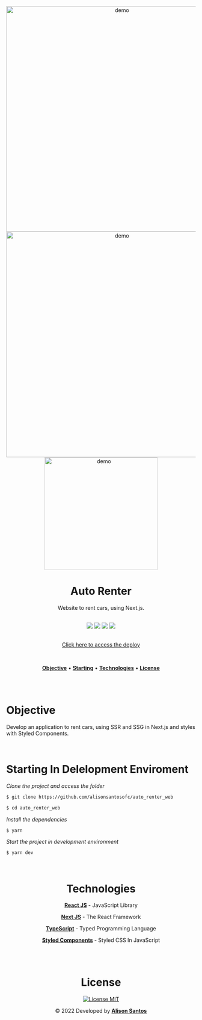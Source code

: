 <div align="center">
  <div>
     <img src="https://i.ibb.co/Nn1NkHg/logodemo.png" width="600px" alt="demo" />
     <img src="https://i.ibb.co/gR6djcm/demo1.png" width="600px" alt="demo" />
     <img src="https://i.ibb.co/s2S1d2R/demo2.png" height="300px" alt="demo" />
  </div>
</div>

<h1 align="center">Auto Renter</h1>
<p align="center">Website to rent cars, using Next.js.</p>

<br>

<div align="center">
  <span>
    <img src="https://img.shields.io/badge/ReactJS-323330?style=for-the-badge&labelColor=00B4FF&color=00B4FF&logo=react&logoColor=ffffff"/>
  </span>
  <span>
    <img src="https://img.shields.io/badge/NextJS-323330?style=for-the-badge&labelColor=080808&color=080808&logo=nextdotjs&logoColor=ffffff"/>
  </span>
  <span>
    <img src="https://img.shields.io/badge/Typescript-323330?style=for-the-badge&labelColor=1E7CE3&color=1E7CE3&logo=typescript&logoColor=fff"/>         </span>
  <span>
    <img src="https://img.shields.io/badge/Styled Components-323330?style=for-the-badge&labelColor=E96DC9&color=E96DC9&logo=styled-componemts&logoColor=fff"/>
    </span>
</div>
<br>

<p align="center"><a href="https://autorenter.vercel.app/">Click here to access the deploy</a></p>

<br>

<p align="center">
  <a href="#objective"><b>Objective</b></a> •
  <a href="#starting"><b>Starting</b></a> •
  <a href="#technologies"><b>Technologies</b></a> •
  <a href="#license"><b>License</b></a>
</p>
<br>
<br>

<div id="objective">
  <h1>Objective</h1>
  <p>
    Develop an application to rent cars, using SSR and SSG in Next.js and styles with Styled Components.
  </p>
</div>
<br>

<div id="starting">
  <h1>Starting In Delelopment Enviroment</h1>

  *Clone the project and access the folder*

  ```bash
  $ git clone https://github.com/alisonsantosofc/auto_renter_web

  $ cd auto_renter_web
  ```

  *Install the dependencies*

  ```bash
  $ yarn
  ```

  *Start the project in development environment*

  ```bash
  $ yarn dev
  ```
</div>
<br>

<div align="center" id="technologies">
  <h1>Technologies</h1>

  <p><a href="https://pt-br.reactjs.org/"><b>React JS</b></a> -  JavaScript Library</p>
  
  <p><a href="https://nextjs.org/"><b>Next JS</b></a> -  The React Framework</p>

  <p><a href="https://www.typescriptlang.org/"><b>TypeScript</b></a> - Typed Programming Language</p>

  <p><a href="https://styled-components.com/docs"><b>Styled Components</b></a> - Styled CSS In JavaScript</p>
</div>
<br>

<div align="center" id="license">

</div>

<br>
<div align="center" id="autor">
  <h1>License</h1>

  <p>
    <a href="https://opensource.org/licenses/MIT">
      <img src="https://img.shields.io/badge/License-MIT-blue.svg" alt="License MIT">
    </a>
  </p>

  <p>&copy; 2022 Developed by <b><a href="https://github.com/alisonsantosofc">Alison Santos</a></b></p>
</div>

